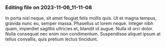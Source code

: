 

### Editing file on 2023-11-06_11-11-08

In porta nisl neque, sit amet feugiat felis mollis quis. Ut et magna tempus, gravida nunc eu, semper massa. Phasellus ut lorem neque. Integer nibh quam, imperdiet sagittis ultricies et, blandit id augue. Nulla id orci dolor. Nulla consequat nec enim non condimentum. Suspendisse aliquet ipsum at tellus convallis, quis pretium lectus tincidunt.


